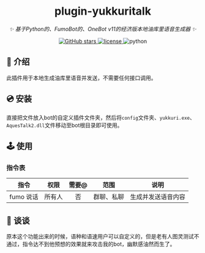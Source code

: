 <div align="center">
        
# plugin-yukkuritalk

_✨ 基于Python的、FumoBot的、OneBot v11的经济版本地油库里语音生成器 ✨_


<a href="https://github.com/hakunomiko/nonebot-plugin-add-friends/stargazers">
        <img alt="GitHub stars" src="https://img.shields.io/github/stars/Filomena-Koishi/YukkuriTalk" alt="stars">
</a>
<a href="./LICENSE">
    <img src="https://img.shields.io/github/license/Filomena-Koishi/YukkuriTalk.svg" alt="license">
</a>
<img src="https://img.shields.io/badge/python-3.9+-blue.svg" alt="python">

</div>

## 📖 介绍

此插件用于本地生成油库里语音并发送，不需要任何接口调用。

## 💿 安装
直接把文件放入bot的自定义插件文件夹，然后将`config`文件夹、`yukkuri.exe`、`AquesTalk2.dll`文件移动至bot根目录即可使用。

## 🕹️ 使用
### 指令表
| 指令 | 权限 | 需要@ | 范围 | 说明 |
|:-----:|:----:|:----:|:----:|:----:|
| fumo 说话 | 所有人 | 否 | 群聊、私聊 | 生成并发送语音内容 |

## 💬 谈谈
原本这个功能出来的时候，语种和语速用户可以自定义的，但是老有人图灵测试不通过，指令达不到他预想的效果就来攻击我的bot，幽默感油然而生了。
